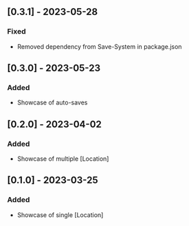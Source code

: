 ## [0.3.1] - 2023-05-28

### Fixed
- Removed dependency from Save-System in package.json


## [0.3.0] - 2023-05-23

### Added
- Showcase of auto-saves


## [0.2.0] - 2023-04-02

### Added
- Showcase of multiple [Location]


## [0.1.0] - 2023-03-25

### Added
- Showcase of single [Location]
